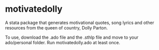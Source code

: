 # motivatedolly
A stata package that generates motivational quotes, song lyrics and other resources from the queen of country, Dolly Parton.

To use, download the .ado file and the .sthlp file and move to your ado/personal folder. Run motivatedolly.ado at least once.
